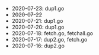 * 2020-07-23: dup1.go
* ~~2020-07-22~~
* 2020-07-21: dup1.go
* 2020-07-20: dup1.go
* 2020-07-18: fetch.go, fetchall.go
* 2020-07-17: dup2.go, fetch.go
* 2020-07-16: dup2.go
